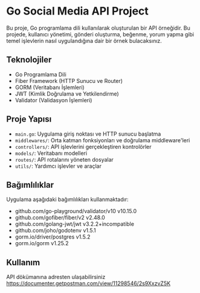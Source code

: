 # Go Social Media API Project

Bu proje, Go programlama dili kullanılarak oluşturulan bir API örneğidir. Bu projede, kullanıcı yönetimi, gönderi oluşturma, beğenme, yorum yapma gibi temel işlevlerin nasıl uygulandığına dair bir örnek bulacaksınız.

## Teknolojiler

- Go Programlama Dili
- Fiber Framework (HTTP Sunucu ve Router)
- GORM (Veritabanı İşlemleri)
- JWT (Kimlik Doğrulama ve Yetkilendirme)
- Validator (Validasyon İşlemleri)

## Proje Yapısı

- `main.go`: Uygulama giriş noktası ve HTTP sunucu başlatma
- `middlewares/`: Orta katman fonksiyonları ve doğrulama middleware'leri
- `controllers/`: API işlevlerini gerçekleştiren kontrolörler
- `models/`: Veritabanı modelleri
- `routes/`: API rotalarını yöneten dosyalar
- `utils/`: Yardımcı işlevler ve araçlar

## Bağımlılıklar

Uygulama aşağıdaki bağımlılıkları kullanmaktadır:

- github.com/go-playground/validator/v10 v10.15.0
-	github.com/gofiber/fiber/v2 v2.48.0
-	github.com/golang-jwt/jwt v3.2.2+incompatible
-	github.com/joho/godotenv v1.5.1
-	gorm.io/driver/postgres v1.5.2
-	gorm.io/gorm v1.25.2

## Kullanım

API dökümanına adresten ulaşabilirsiniz
https://documenter.getpostman.com/view/11298546/2s9XxzvZ5K
